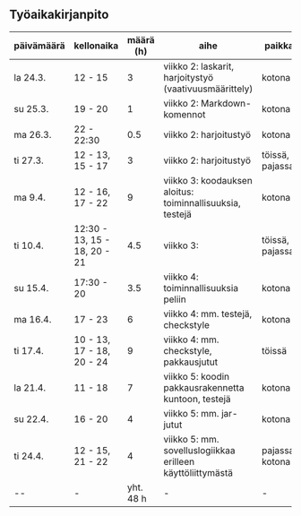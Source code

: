 ## Työaikakirjanpito

päivämäärä | kellonaika | määrä (h) | aihe | paikka
---------- | ---------- | --------- | ---- | -----
la 24.3. | 12 - 15 | 3 | viikko 2: laskarit, harjoitystyö (vaativuusmäärittely) | kotona
su 25.3. | 19 - 20 | 1 | viikko 2: Markdown-komennot | kotona
ma 26.3. | 22 - 22:30 | 0.5 | viikko 2: harjoitustyö | kotona
ti 27.3. | 12 - 13, 15 - 17 | 3 | viikko 2: harjoitustyö | töissä, pajassa
ma 9.4. | 12 - 16, 17 - 22 | 9 | viikko 3: koodauksen aloitus: toiminnallisuuksia, testejä | kotona 
ti 10.4. | 12:30 - 13, 15 - 18, 20 - 21 | 4.5 | viikko 3: | töissä, pajassa
su 15.4. | 17:30 - 20 | 3.5 | viikko 4: toiminnallisuuksia peliin | kotona
ma 16.4. | 17 - 23 | 6 | viikko 4: mm. testejä, checkstyle | kotona
ti 17.4. | 10 - 13, 17 - 18, 20 - 24 | 9 | viikko 4: mm. checkstyle, pakkausjutut | töissä
la 21.4. | 11 - 18 | 7 | viikko 5: koodin pakkausrakennetta kuntoon, testejä | kotona
su 22.4. | 16 - 20 | 4 | viikko 5: mm. jar-jutut | kotona
ti 24.4. | 12 - 15, 21 - 22 | 4 | viikko 5: mm. sovelluslogiikkaa erilleen käyttöliittymästä | pajassa, kotona
-- | - | yht. 48 h | - | -
